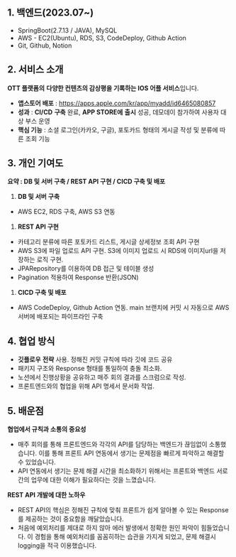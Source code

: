 ## 1. 백엔드(2023.07~)

- SpringBoot(2.7.13 / JAVA), MySQL
- AWS - EC2(Ubuntu), RDS, S3, CodeDeploy, Github Action
- Git, Github, Notion

## 2. 서비스 소개

**OTT 플랫폼의** **다양한 컨텐츠의 감상평을 기록하는 IOS 어플 서비스**입니다.
- **앱스토어 배포** : https://apps.apple.com/kr/app/myadd/id6465080857
- **성과** : **CI/CD** **구축** 완료, **APP STORE에** **출시** 성공, 데모데이 참가하여 사용자 대상 부스 운영
- **핵심 기능** : 소셜 로그인(카카오, 구글), 포토카드 형태의 게시글 작성 및 분류에 따른 조회 기능

## 3. 개인 기여도

**요약 : DB 및 서버 구축 / REST API 구현 / CICD 구축 및 배포**

1. **DB 및 서버 구축**
- AWS EC2, RDS 구축, AWS S3 연동
1. **REST API 구현**
- 카테고리 분류에 따른 포토카드 리스트, 게시글 상세정보 조회 API 구현
- AWS S3에 파일 업로드 API 구현. S3에 이미지 업로드 시 RDS에 이미지url을 저장하는 로직 구현.
- JPARepository를 이용하여 DB 접근 및 테이블 생성
- Pagination 적용하여 Response 반환(JSON)
1. **CICD 구축 및 배포**
- AWS CodeDeploy, Github Action 연동. main 브랜치에 커밋 시 자동으로 AWS 서버에 배포되는 파이프라인 구축

## 4. 협업 방식

- **깃플로우** **전략** 사용. 정해진 커밋 규칙에 따라 깃에 코드 공유
- 패키지 구조와 Response 형태를 통일하여 충돌 최소화.
- 노션에서 진행상황을 공유하고 매주 회의 결과를 스크럼으로 작성.
- 프론트엔드와의 협업을 위해 API 명세서 문서화 작업.

## 5. 배운점

**협업에서 규칙과 소통의 중요성**

- 매주 회의를 통해 프론트엔드와 각각의 API를 담당하는 백엔드가 끊임없이 소통했습니다. 이를 통해 프론트 API 연동에서 생기는 문제점을 빠르게 파악하고 해결할 수 있었습니다.
- API 연동에서 생기는 문제 해결 시간을 최소화하기 위해서는 프론트와 백엔드 서로간의 업무에 대한 이해가 필요하다는 것을 느꼈습니다.

**REST API 개발에 대한 노하우**

- REST API의 핵심은 정해진 규칙에 맞춰 프론트가 쉽게 알아볼 수 있는 Response를 제공하는 것이 중요함을 깨달았습니다.
- 처음에 예외처리를 제대로 하지 않아 에러 발생에서 정확한 원인 파악이 힘들었습니다. 이 경험을 통해 예외처리를 꼼꼼히하는 습관을 가지게 되었고, 문제 해결시 logging을 적극 이용했습니다.
